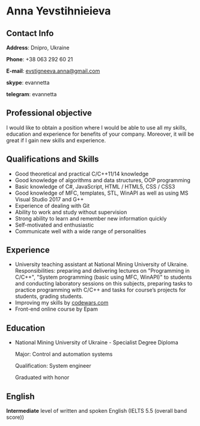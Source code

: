 # Anna Yevstihnieieva

## Contact Info
**Address**: Dnipro, Ukraine 

**Phone**: +38 063 292 60 21

**E-mail**: evstigneeva.anna@gmail.com 

**skype**: evannetta

**telegram**: evannetta 

## Professional objective
I would like to obtain a position where I would be able to use all my skills, education and experience for
benefits of your company. Moreover, it will be great if I gain new skills and experience.

## Qualifications and Skills
  * Good theoretical and practical C/C++11/14 knowledge
  * Good knowledge of algorithms and data structures, OOP programming 
  * Basic knowledge of C#, JavaScript, HTML / HTML5, CSS / CSS3
  * Good knowledge of MFC, templates, STL, WinAPI  as well as using MS Visual Studio 2017 and G++
  * Experience of dealing with Git
  * Ability to work and study without supervision
  * Strong ability to learn and remember new information quickly
  * Self-motivated and enthusiastic
  * Communicate well with a wide range of personalities
  
## Experience
  * University teaching assistant at National Mining University of Ukraine.
      Responsibilities: preparing and delivering lectures on "Programming in C/C++",
      "System programming (basic using MFC, WinAPI)" to students and
      conducting laboratory sessions on this subjects, preparing tasks to practice
      programming with C/C++ and tasks for course’s projects for students, grading students.
  * Improving my skills by [codewars.com](https://www.codewars.com/users/evannetta) 
  * Front-end online course by Epam
  
## Education
  * National Mining University of Ukraine - Specialist Degree Diploma
  
      Major: Control and automation systems 
      
      Qualification: System engineer
      
      Graduated with honor
      
## English
  **Intermediate** level of written and spoken English (IELTS 5.5 (overall band score))
